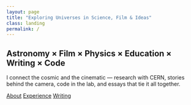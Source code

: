 ```yaml
---
layout: page
title: "Exploring Universes in Science, Film & Ideas"
class: landing
permalink: /
---
```


<div class="hero">
  <h2 class="hero-kicker">Astronomy × Film × Physics × Education × Writing × Code</h2>
  <p class="hero-tagline">I connect the cosmic and the cinematic — research with CERN, stories behind the camera, code in the lab, and essays that tie it all together.</p>
  <div class="hero-cta">
    <a class="btn" href="{{ '/about/' | relative_url }}">About</a>
    <a class="btn ghost" href="{{ '/experience/' | relative_url }}">Experience</a>
    <a class="btn ghost" href="{{ '/writing/' | relative_url }}">Writing</a>
  </div>
</div>
